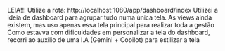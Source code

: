 LEIA!!!
Utilize a rota: http://localhost:1080/app/dashboard/index Utilizei a ideia de dashboard para agrupar tudo numa única tela. As views ainda existem, mas uso  apenas essa tela principal para realizar toda a gestão
Como estavva com dificuldades em personalizar a tela do dashboard, recorri ao auxilio de uma I.A (Gemini + Copilot) para estilizar a tela

